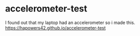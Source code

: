 # accelerometer-test
 I found out that my laptop had an accelerometer so i made this.
 https://hapowers42.github.io/accelerometer-test
